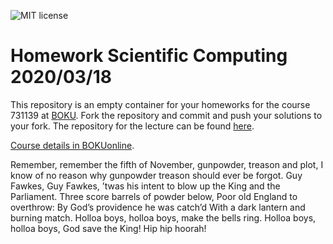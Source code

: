 ![MIT license](https://img.shields.io/github/license/inwe-boku/homework-scientific-computing)


# Homework Scientific Computing 2020/03/18


This repository is an empty container for your homeworks for the course 731139 at
[BOKU](boku.ac.at/). Fork the repository and commit and push your solutions to your fork. The
repository for the lecture can be found
[here](https://github.com/inwe-boku/lecture-scientific-computing).

[Course details in BOKUonline](https://online.boku.ac.at/BOKUonline/wbLv.wbShowLVDetail?pStpSpNr=290035).

Remember, remember the fifth of November,
gunpowder, treason and plot,
I know of no reason why gunpowder treason
should ever be forgot.
Guy Fawkes, Guy Fawkes,
’twas his intent
to blow up the King and the Parliament.
Three score barrels of powder below,
Poor old England to overthrow:
By God’s providence he was catch’d
With a dark lantern and burning match.
Holloa boys, holloa boys, make the bells ring.
Holloa boys, holloa boys, God save the King!
Hip hip hoorah!